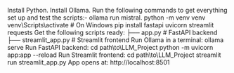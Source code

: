 Install Python.
Install Ollama.
Run the following commands to get everything set up and test the scripts:-
  ollama run mistral.
  python -m venv venv
  venv\Scripts\activate     # On Windows
  pip install fastapi uvicorn streamlit requests
Get the following scripts ready: 
  ├── app.py             # FastAPI backend
  ├── streamlit_app.py   # Streamlit frontend
Run Ollama in a terminal: ollama serve
Run FastAPI backend: 
  cd path\to\LLM_Project
  python -m uvicorn app:app --reload
Run Streamlit frontend: 
  cd path\to\LLM_Project
  streamlit run streamlit_app.py
App opens at: http://localhost:8501




